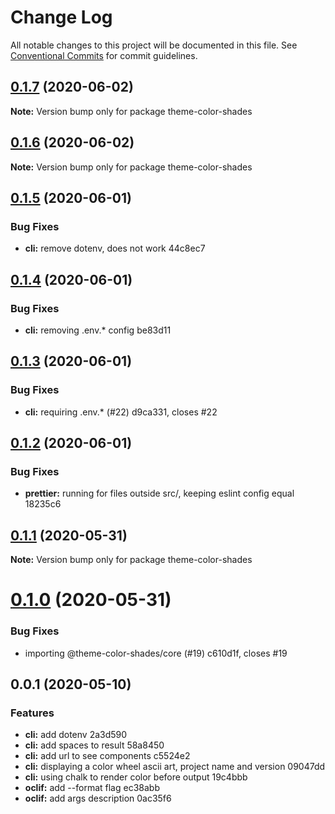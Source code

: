 # Change Log

All notable changes to this project will be documented in this file.
See [Conventional Commits](https://conventionalcommits.org) for commit guidelines.

## [0.1.7](https://github.com/luizcieslak/theme-color-shades/compare/theme-color-shades@0.1.6...theme-color-shades@0.1.7) (2020-06-02)

**Note:** Version bump only for package theme-color-shades





## [0.1.6](/compare/theme-color-shades@0.1.5...theme-color-shades@0.1.6) (2020-06-02)

**Note:** Version bump only for package theme-color-shades





## [0.1.5](/compare/theme-color-shades@0.1.4...theme-color-shades@0.1.5) (2020-06-01)


### Bug Fixes

* **cli:** remove dotenv, does not work 44c8ec7





## [0.1.4](/compare/theme-color-shades@0.1.3...theme-color-shades@0.1.4) (2020-06-01)


### Bug Fixes

* **cli:** removing .env.* config be83d11





## [0.1.3](/compare/theme-color-shades@0.1.2...theme-color-shades@0.1.3) (2020-06-01)


### Bug Fixes

* **cli:** requiring .env.* (#22) d9ca331, closes #22





## [0.1.2](/compare/theme-color-shades@0.1.1...theme-color-shades@0.1.2) (2020-06-01)


### Bug Fixes

* **prettier:** running for files outside src/, keeping eslint config equal 18235c6





## [0.1.1](/compare/theme-color-shades@0.1.0...theme-color-shades@0.1.1) (2020-05-31)

**Note:** Version bump only for package theme-color-shades





# [0.1.0](/compare/theme-color-shades@0.0.2...theme-color-shades@0.1.0) (2020-05-31)


### Bug Fixes

* importing @theme-color-shades/core (#19) c610d1f, closes #19





## 0.0.1 (2020-05-10)


### Features

* **cli:** add dotenv 2a3d590
* **cli:** add spaces to result 58a8450
* **cli:** add url to see components c5524e2
* **cli:** displaying a color wheel ascii art, project name and version 09047dd
* **cli:** using chalk to render color before output 19c4bbb
* **oclif:** add --format flag ec38abb
* **oclif:** add args description 0ac35f6
